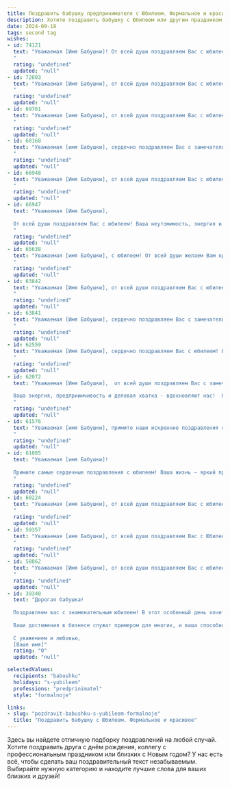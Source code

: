 ```yaml
---
title: Поздравить бабушку предпринимателя с Юбилеем. Формальное и красивое
description: Хотите поздравить бабушку с Юбилеем или другим праздником? Наш ИИ создаст незабываемое поздравление, а вы обязательно выделитесь среди других.  
date: 2024-09-18
tags: second tag
wishes:
- id: 74121
  text: "Уважаемая [Имя Бабушки]! От всей души поздравляем Вас с юбилеем! Ваша энергия, целеустремленность и предпринимательский талант – пример для многих. Желаем Вам крепкого здоровья, благополучия и дальнейших успехов в Вашем нелегком, но таком важном деле!
  "
  rating: "undefined"
  updated: "null"
- id: 72803
  text: "Уважаемая [Имя Бабушки], от всей души поздравляем Вас с юбилеем!  Ваша деловая хватка, энтузиазм и неутомимая энергия –  вдохновение для всех, кто Вас знает. Желаем Вам крепкого здоровья,  новых успехов в предпринимательской деятельности и долгих лет, наполненных радостью и благополучием!
  "
  rating: "undefined"
  updated: "null"
- id: 69761
  text: "Уважаемая [имя Бабушки], от всей души поздравляем Вас с юбилеем! Желаем Вам крепкого здоровья, неиссякаемой энергии, благополучия и процветания! Пусть Ваши предпринимательские начинания всегда приносят успех, а жизнь будет наполнена радостью и счастьем!
  "
  rating: "undefined"
  updated: "null"
- id: 68168
  text: "Уважаемая [имя Бабушки], сердечно поздравляем Вас с замечательным юбилеем! Ваша энергия, целеустремленность и предпринимательский талант всегда вдохновляли и служили примером для всех. Желаем Вам крепкого здоровья, оптимизма, новых свершений и окружения любящих и заботливых людей. Пусть каждый день  Вашей жизни будет наполнен радостью, счастьем и успехом!
  "
  rating: "undefined"
  updated: "null"
- id: 66948
  text: "Уважаемая [Имя Бабушки], от всей души поздравляем Вас с юбилеем!  Ваша жизнь – яркий пример успешного предпринимательства, мудрости и неутомимой энергии. Желаем Вам крепкого здоровья, вдохновения и процветания во всех начинаниях. Пусть каждый день будет наполнен радостью и счастьем!
  "
  rating: "undefined"
  updated: "null"
- id: 66947
  text: "Уважаемая [Имя Бабушки],
  
  От всей души поздравляем Вас с юбилеем! Ваша неутомимость, энергия и предпринимательский талант всегда служили примером для всех нас.  Желаем Вам крепкого здоровья, благополучия и новых успехов в Вашем нелёгком, но таком важном деле. Пусть каждый день дарит Вам радость и новые идеи, а окружение – любовь и поддержку. С юбилеем!
  "
  rating: "undefined"
  updated: "null"
- id: 65638
  text: "Уважаемая [имя Бабушки], с юбилеем! От всей души желаем Вам крепкого здоровья, благополучия, семейного счастья и новых успехов в Вашем благородном и важном деле – предпринимательстве! Пусть Ваши начинания всегда будут успешными, а труд приносит не только удовлетворение, но и достойные плоды!
  "
  rating: "undefined"
  updated: "null"
- id: 63842
  text: "Уважаемая [Имя Бабушки], от всей души поздравляем Вас с юбилеем! Ваша жизненная энергия, трудолюбие и предпринимательский талант - пример для всех нас. Желаем Вам крепкого здоровья, неиссякаемого оптимизма и благополучия во всех начинаниях. Пусть каждый день дарит Вам радость и новые достижения!
  "
  rating: "undefined"
  updated: "null"
- id: 63841
  text: "Уважаемая [Имя Бабушки], сердечно поздравляем Вас с замечательным юбилеем! Ваша жизнь – это яркий пример целеустремленности, трудолюбия и предпринимательского духа. Вы всегда были вдохновением для близких, и мы гордимся Вашими достижениями и успехами в бизнесе. Желаем Вам крепкого здоровья, благополучия, процветания и  многих счастливых лет!
  "
  rating: "undefined"
  updated: "null"
- id: 62559
  text: "Уважаемая [Имя Бабушки], сердечно поздравляем Вас с юбилеем! Ваша неутомимая энергия, предпринимательский талант и мудрость на протяжении многих лет вдохновляют нас. Желаем Вам крепкого здоровья, благополучия и долголетия! Пусть каждый день будет полон радости и новых свершений!
  "
  rating: "undefined"
  updated: "null"
- id: 62072
  text: "Уважаемая [Имя Бабушки],  от всей души поздравляем Вас с замечательным юбилеем!
  
  Ваша энергия, предприимчивость и деловая хватка - вдохновляют нас!  Желаем Вам крепкого здоровья,  долгих лет жизни,  новых успехов в бизнесе и  неиссякаемого оптимизма!
  "
  rating: "undefined"
  updated: "null"
- id: 61576
  text: "Уважаемая [имя Бабушки], примите наши искренние поздравления с юбилеем! Ваша жизненная энергия, неутомимый труд и предпринимательский талант всегда служили примером для всех нас. Желаем Вам крепкого здоровья, благополучия, неиссякаемого оптимизма и долгих лет жизни, наполненных радостью и успехом!
  "
  rating: "undefined"
  updated: "null"
- id: 61085
  text: "Уважаемая [имя Бабушки]!
  
  Примите самые сердечные поздравления с юбилеем! Ваша жизнь – яркий пример трудолюбия, мудрости и предпринимательского таланта. Желаем Вам крепкого здоровья, благополучия и новых успехов в Вашей деятельности! Пусть каждый день дарит Вам радость и новые свершения.
  "
  rating: "undefined"
  updated: "null"
- id: 60224
  text: "Уважаемая [имя Бабушки], от всей души поздравляем Вас с юбилеем! Желаем Вам крепкого здоровья, неиссякаемой энергии, процветания Вашему бизнесу и бесконечной радости от жизни! Пусть каждый день будет наполнен новыми идеями, удачами и любовью близких!
  "
  rating: "undefined"
  updated: "null"
- id: 59357
  text: "Уважаемая [имя Бабушки], от всей души поздравляем Вас с Юбилеем!  Ваша неутомимая энергия, деловая хватка и талант предпринимателя всегда служили примером для окружающих. Желаем Вам крепкого здоровья, благополучия,  новых успехов в любимом деле и долгих лет жизни, полных радости и любви!
  "
  rating: "undefined"
  updated: "null"
- id: 58862
  text: "Уважаемая [Имя Бабушки], от всей души поздравляем Вас с юбилеем! Вы – яркий пример успешного предпринимателя, который с честью и достоинством преодолевает любые трудности. Желаем Вам крепкого здоровья, неиссякаемой энергии, вдохновения и новых блестящих идей! Пусть каждый день будет наполнен радостью, а окружение – любовью и заботой близких.
  "
  rating: "undefined"
  updated: "null"
- id: 39340
  text: "Дорогая бабушка!
  
  Поздравляем вас с знаменательным юбилеем! В этот особенный день хочется выразить свою искреннюю благодарность за вашу мудрость, трудолюбие и бесконечную заботу. Вы являетесь не только замечательной бабушкой, но и выдающимся предпринимателем, чья энергия и стремление к успеху вдохновляют всех вокруг.
  
  Ваши достижения в бизнесе служат примером для многих, и ваша способность преодолевать трудности восхищает. Пусть каждый новый день приносит вам радость, счастье и новые возможности для реализации ваших идей.
  
  С уважением и любовью,
  [Ваше имя]"
  rating: "0"
  updated: "null"

selectedValues:
  recipients: "babushku"
  holidays: "s-yubileem"
  professions: "predprinimatel"
  style: "formalnoje"

links:
- slug: "pozdravit-babushku-s-yubileem-formalnoje"
  title: "Поздравить бабушку с Юбилеем. Формальное и красивое"
---
```


Здесь вы найдете отличную подборку поздравлений на любой случай. 
Хотите поздравить друга с днём рождения, коллегу с профессиональным праздником или близких с Новым годом? У нас есть всё, чтобы сделать ваш поздравительный текст незабываемым. Выбирайте нужную категорию и находите лучшие слова для ваших близких и друзей!
